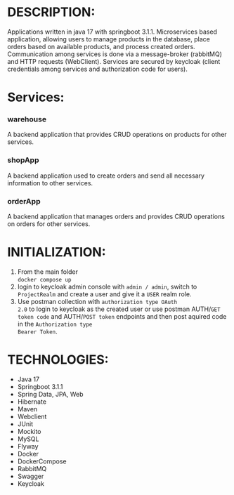 # DESCRIPTION:
Applications written in java 17 with springboot 3.1.1. 
Microservices based application, allowing users to manage products in the database, place orders based on available products, and process created orders. <br> 
Communication among services is done via a message-broker (rabbitMQ) and HTTP requests (WebClient). Services are secured by keycloak (client credentials among services and authorization code for users).

# Services:
 ### warehouse 
 A backend application that provides CRUD operations on products for other services.
 ### shopApp
 A backend application used to create orders and send all necessary information to other services.
 ### orderApp
 A backend application that manages orders and provides CRUD operations on orders for other services.

# INITIALIZATION:
  1. From the main folder <br>
  <code>docker compose up</code>
  2. login to keycloak admin console with <code>admin / admin</code>, switch to <code>ProjectRealm</code> and create a user and give it a <code>USER</code> realm role.
  3. Use postman collection with <code>authorization type OAuth 2.0</code> to login to keycloak as the created user or use postman AUTH/<code>GET token code</code> and AUTH/<code>POST token</code> endpoints and then post aquired code in the <code>Authorization type Bearer Token</code>.

# TECHNOLOGIES:
- Java 17
- Springboot 3.1.1
- Spring Data, JPA, Web
- Hibernate
- Maven
- Webclient
- JUnit
- Mockito
- MySQL
- Flyway
- Docker
- DockerCompose
- RabbitMQ
- Swagger
- Keycloak
